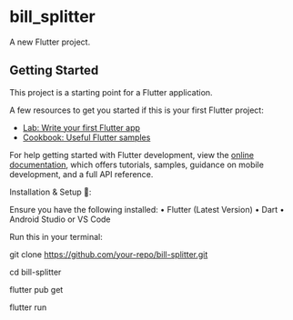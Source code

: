 # bill_splitter

A new Flutter project.

## Getting Started

This project is a starting point for a Flutter application.

A few resources to get you started if this is your first Flutter project:

- [Lab: Write your first Flutter app](https://docs.flutter.dev/get-started/codelab)
- [Cookbook: Useful Flutter samples](https://docs.flutter.dev/cookbook)

For help getting started with Flutter development, view the
[online documentation](https://docs.flutter.dev/), which offers tutorials,
samples, guidance on mobile development, and a full API reference.

Installation & Setup 🔧:

Ensure you have the following installed:
	•	Flutter (Latest Version)
	•	Dart
	•	Android Studio or VS Code

Run this in your terminal:

git clone https://github.com/your-repo/bill-splitter.git

cd bill-splitter

flutter pub get

flutter run
